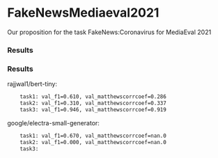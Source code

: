 # FakeNewsMediaeval2021
Our proposition for the task FakeNews:Coronavirus for MediaEval 2021

### Results
### Results
rajjwal1/bert-tiny:
```bash
    task1: val_f1=0.610, val_matthewscorrcoef=0.286
    task2: val_f1=0.310, val_matthewscorrcoef=0.337
    task3: val_f1=0.946, val_matthewscorrcoef=0.919
```
google/electra-small-generator:
```bash
    task1: val_f1=0.670, val_matthewscorrcoef=nan.0
    task2: val_f1=0.000, val_matthewscorrcoef=nan.0
    task3: 
```
